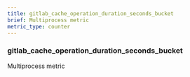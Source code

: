 ```yaml
---
title: gitlab_cache_operation_duration_seconds_bucket
brief: Multiprocess metric
metric_type: counter
---
```

### gitlab_cache_operation_duration_seconds_bucket

Multiprocess metric